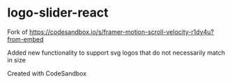 # logo-slider-react
Fork of https://codesandbox.io/s/framer-motion-scroll-velocity-r1dy4u?from-embed

Added new functionality to support svg logos that do not necessarily match in size

Created with CodeSandbox
